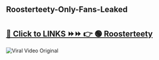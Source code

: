 
 ## Roosterteety-Only-Fans-Leaked

# <h2><a href="https://clipsfans.com/Roosterteety&ref=git">🔗 Click to LINKS ⏩⏩ 👉 🟢 Roosterteety </a></h2>

<a href="https://clipsfans.com/Roosterteety&ref=git" rel="nofollow" data-target="animated-image.originalLink"><img src="https://i.ibb.co.com/xMMVF88/686577567.gif" alt="Viral Video Original" style="max-width: 100%; display: inline-block;" data-target="animated-image.originalImage"></a>
